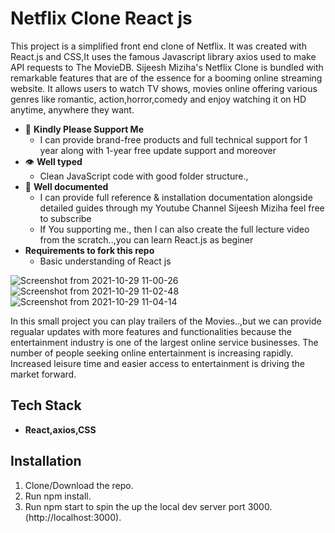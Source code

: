 
# Netflix Clone React js
This project is a simplified front end clone of Netflix. It was created with React.js and CSS,It uses the famous Javascript library axios used to make API requests to The MovieDB.
Sijeesh Miziha's Netflix Clone is bundled with remarkable features that are of the essence for a booming online streaming website. It allows users to watch TV shows, movies online offering various genres like romantic, action,horror,comedy and enjoy watching it on HD anytime, anywhere they want.
- 🧪 **Kindly Please Support Me**
  - I can provide brand-free products and full technical support for 1 year along with 1-year free update support and moreover
- 👁 **Well typed**
  - Clean JavaScript code with good folder structure.,
- 📄 **Well documented**
  - I can provide full reference & installation documentation alongside detailed guides through my Youtube Channel Sijeesh Miziha feel free to subscribe 
  - If You supporting me., then I can also create the full lecture video from the scratch..,you can learn React.js as beginer 
- **Requirements to fork this repo**
   - Basic understanding of React js

![Screenshot from 2021-10-29 11-00-26](https://user-images.githubusercontent.com/91063960/139381648-76a0d2e5-9375-4f5a-8399-030888d8065e.png)
![Screenshot from 2021-10-29 11-02-48](https://user-images.githubusercontent.com/91063960/139381555-95df7728-6b7e-4776-95e0-8c47192cdef2.png)
![Screenshot from 2021-10-29 11-04-14](https://user-images.githubusercontent.com/91063960/139381568-ac4cd0ed-161d-4e22-9ab3-06268e579e50.png)



In this small project you can play trailers of the Movies..,but we can provide regualar updates with more features and functionalities because the entertainment industry is one of the largest online service businesses. The number of people seeking online entertainment is increasing rapidly. Increased leisure time and easier access to entertainment is driving the market forward.

## Tech Stack

  - **React,axios,CSS** 

  
## Installation

  1. Clone/Download the repo.
  2. Run npm install.
  3. Run npm start to spin the up the local dev server port 3000.(http://localhost:3000).
